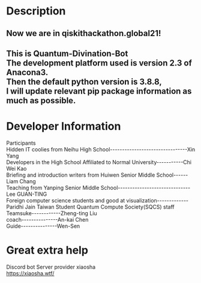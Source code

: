 # Description  
Now we are in qiskithackathon.global21!   
---------------  
This is Quantum-Divination-Bot   
The development platform used is version 2.3 of Anacona3.  
Then the default python version is 3.8.8,  
I will update relevant pip package information as much as possible.  
---------------  
# Developer Information  
Participants  
Hidden IT coolies from Neihu High School--------------------------------Xin Yang  
Developers in the High School Affiliated to Normal University-----------Chi Wei Kao  
Briefing and introduction writers from Huiwen Senior Middle School------Liam Chang  
Teaching from Yanping Senior Middle School------------------------------Lee GUAN-TING  
Foreign computer science students and good at visualization-------------Paridhi Jain
Taiwan Student Quantum Compute Society(SQCS) staff  
Teamsuke------------Zheng-ting Liu  
coach---------------An-kai Chen  
Guide---------------Wen-Sen  
 # Great extra help  
Discord bot Server provider xiaosha   
https://xiaosha.wtf/  
